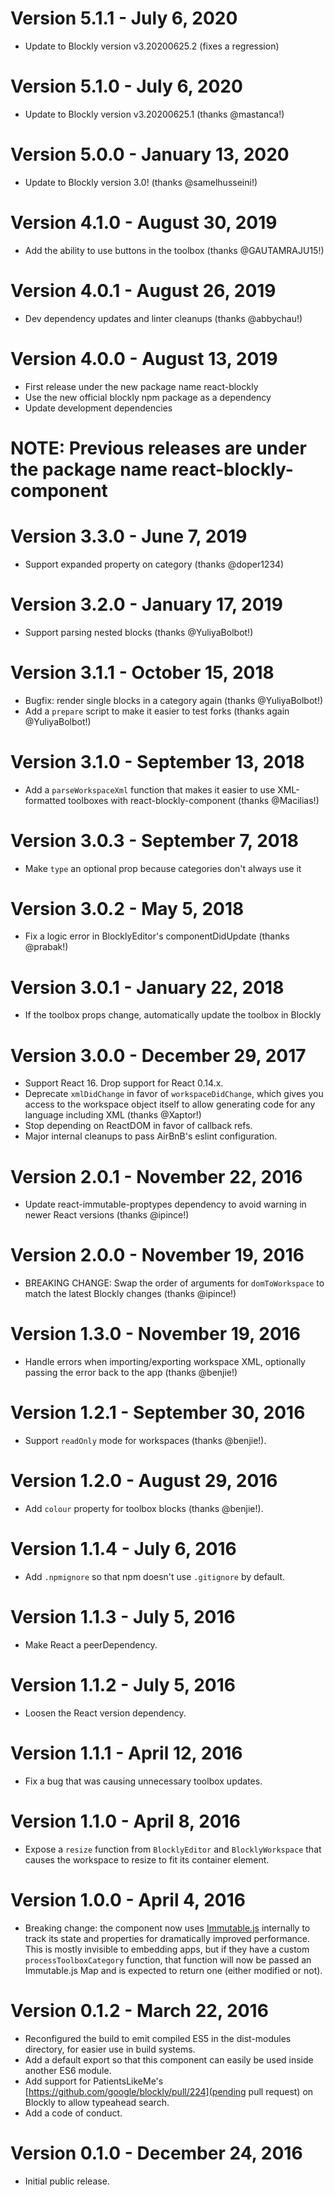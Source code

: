 # Version 5.1.1 - July 6, 2020

* Update to Blockly version v3.20200625.2 (fixes a regression)

# Version 5.1.0 - July 6, 2020

* Update to Blockly version v3.20200625.1 (thanks @mastanca!)

# Version 5.0.0 - January 13, 2020

* Update to Blockly version 3.0! (thanks @samelhusseini!)

# Version 4.1.0 - August 30, 2019

* Add the ability to use buttons in the toolbox (thanks @GAUTAMRAJU15!)

# Version 4.0.1 - August 26, 2019

* Dev dependency updates and linter cleanups (thanks @abbychau!)

# Version 4.0.0 - August 13, 2019

* First release under the new package name react-blockly
* Use the new official blockly npm package as a dependency
* Update development dependencies

# NOTE: Previous releases are under the package name react-blockly-component

# Version 3.3.0 - June 7, 2019

* Support expanded property on category (thanks @doper1234)

# Version 3.2.0 - January 17, 2019

* Support parsing nested blocks (thanks @YuliyaBolbot!)

# Version 3.1.1 - October 15, 2018

* Bugfix: render single blocks in a category again (thanks @YuliyaBolbot!)
* Add a `prepare` script to make it easier to test forks (thanks again @YuliyaBolbot!)

# Version 3.1.0 - September 13, 2018

* Add a `parseWorkspaceXml` function that makes it easier to use XML-formatted toolboxes with react-blockly-component (thanks @Macilias!)

# Version 3.0.3 - September 7, 2018

* Make `type` an optional prop because categories don't always use it

# Version 3.0.2 - May 5, 2018

* Fix a logic error in BlocklyEditor's componentDidUpdate (thanks @prabak!)

# Version 3.0.1 - January 22, 2018

* If the toolbox props change, automatically update the toolbox in Blockly

# Version 3.0.0 - December 29, 2017

* Support React 16.  Drop support for React 0.14.x.
* Deprecate `xmlDidChange` in favor of `workspaceDidChange`, which gives you access to the workspace object itself to allow generating code for any language including XML (thanks @Xaptor!)
* Stop depending on ReactDOM in favor of callback refs.
* Major internal cleanups to pass AirBnB's eslint configuration.

# Version 2.0.1 - November 22, 2016

* Update react-immutable-proptypes dependency to avoid warning in newer React versions (thanks @ipince!)

# Version 2.0.0 - November 19, 2016

* BREAKING CHANGE: Swap the order of arguments for `domToWorkspace` to match the latest Blockly changes (thanks @ipince!)

# Version 1.3.0 - November 19, 2016

* Handle errors when importing/exporting workspace XML, optionally passing the error back to the app (thanks @benjie!)

# Version 1.2.1 - September 30, 2016

* Support `readOnly` mode for workspaces (thanks @benjie!).

# Version 1.2.0 - August 29, 2016

* Add `colour` property for toolbox blocks (thanks @benjie!).

# Version 1.1.4 - July 6, 2016

* Add `.npmignore` so that npm doesn't use `.gitignore` by default.

# Version 1.1.3 - July 5, 2016

* Make React a peerDependency.

# Version 1.1.2 - July 5, 2016

* Loosen the React version dependency.

# Version 1.1.1 - April 12, 2016

* Fix a bug that was causing unnecessary toolbox updates.

# Version 1.1.0 - April 8, 2016

* Expose a `resize` function from `BlocklyEditor` and `BlocklyWorkspace` that causes the workspace to resize to fit its container element.

# Version 1.0.0 - April 4, 2016

* Breaking change: the component now uses [Immutable.js](https://facebook.github.io/immutable-js/) internally to track its state and properties for dramatically improved performance.  This is mostly invisible to embedding apps, but if they have a custom `processToolboxCategory` function, that function will now be passed an Immutable.js Map and is expected to return one (either modified or not).

# Version 0.1.2 - March 22, 2016

* Reconfigured the build to emit compiled ES5 in the dist-modules directory, for easier use in build systems.
* Add a default export so that this component can easily be used inside another ES6 module.
* Add support for PatientsLikeMe's [https://github.com/google/blockly/pull/224](pending pull request) on Blockly to allow typeahead search.
* Add a code of conduct.

# Version 0.1.0 - December 24, 2016

* Initial public release.
